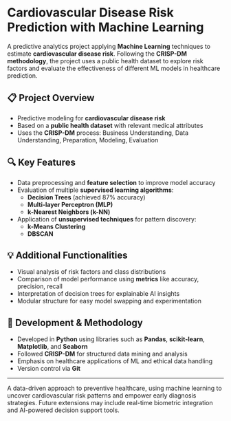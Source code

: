 # Cardiovascular Disease Risk Prediction with Machine Learning

A predictive analytics project applying **Machine Learning** techniques to estimate **cardiovascular disease risk**. Following the **CRISP-DM methodology**, the project uses a public health dataset to explore risk factors and evaluate the effectiveness of different ML models in healthcare prediction.

## 📋 Project Overview
- Predictive modeling for **cardiovascular disease risk**
- Based on a **public health dataset** with relevant medical attributes
- Uses the **CRISP-DM** process: Business Understanding, Data Understanding, Preparation, Modeling, Evaluation

## 🔍 Key Features
- Data preprocessing and **feature selection** to improve model accuracy
- Evaluation of multiple **supervised learning algorithms**:
  - **Decision Trees** (achieved 87% accuracy)
  - **Multi-layer Perceptron (MLP)**
  - **k-Nearest Neighbors (k-NN)**
- Application of **unsupervised techniques** for pattern discovery:
  - **k-Means Clustering**
  - **DBSCAN**

## 💡 Additional Functionalities
- Visual analysis of risk factors and class distributions
- Comparison of model performance using **metrics** like accuracy, precision, recall
- Interpretation of decision trees for explainable AI insights
- Modular structure for easy model swapping and experimentation

## 🧪 Development & Methodology
- Developed in **Python** using libraries such as **Pandas**, **scikit-learn**, **Matplotlib**, and **Seaborn**
- Followed **CRISP-DM** for structured data mining and analysis
- Emphasis on healthcare applications of ML and ethical data handling
- Version control via **Git**

---

A data-driven approach to preventive healthcare, using machine learning to uncover cardiovascular risk patterns and empower early diagnosis strategies. Future extensions may include real-time biometric integration and AI-powered decision support tools.

